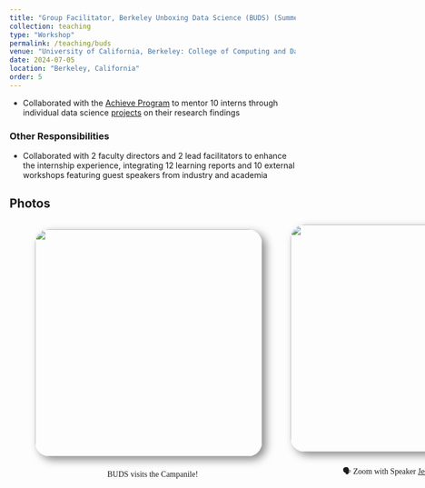 ```yaml
---
title: "Group Facilitator, Berkeley Unboxing Data Science (BUDS) (Summer 2024)"
collection: teaching
type: "Workshop"
permalink: /teaching/buds
venue: "University of California, Berkeley: College of Computing and Data Science"
date: 2024-07-05
location: "Berkeley, California"
order: 5
---
```


* Collaborated with the [Achieve Program](https://achieveprogram.org/) to mentor 10 interns through individual data science <a href = "https://drive.google.com/drive/folders/1UO74eXEU5q_0TwPg9QWzYkzDQLNNoxqo?usp=sharing" target = "_blank">projects</a> on their research findings

### Other Responsibilities
* Collaborated with 2 faculty directors and 2 lead facilitators to enhance the internship experience, integrating 12 learning reports and 10 external workshops featuring guest speakers from industry and academia

## Photos

<div style = "margin-top: 25px; display: grid; grid-template-columns: 400px 400px; grid-column-gap: 50px; row-gap: 5px; margin-left: 45px; align-items: end;">
    <div>
        <img style = "width: 400px; border-radius: 25px; margin-bottom: 10px; box-shadow: 7px 6px 15px rgb(0,0,0,0.45);" src = "../images/Teaching/buds_camp.jpg">
        <div  style = "display: flex; justify-content: center; width = 100%; font-family: Montserrat; ">
            <p>🗼 BUDS visits the Campanile!</p>
        </div>
    </div>
     <div>
        <img style = "width: 400px; border-radius: 25px; margin-bottom: 10px; box-shadow: 7px 6px 15px rgb(0,0,0,0.45);" src = "../images/Teaching/guest.png">
        <div  style = "display: flex; justify-content: center; width = 100%; font-family: Montserrat;">
            <p>🗣️ Zoom with Speaker <a href = "https://www.linkedin.com/in/jessica-golden-/" target = "_blank">Jessica Golden</a></p>
        </div>
    </div>
</div>

